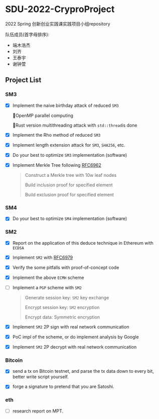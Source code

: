 # SDU-2022-CryproProject

2022 Spring 创新创业实践课实践项目小组repository

队伍成员(首字母排序):

- 端木浩杰
- 刘齐
- 王泰宇
- 谢钟萱

## Project List

### SM3

- [x] Implement the naive birthday attack of reduced `SM3`

  📢OpenMP parallel computing

  📢Rust version multithreading attack with `std::thread`is done

- [x] Implement the Rho method of reduced `SM3`

- [x] Implement length extension attack for `SM3`, `SHA256`, etc.

- [x] Do your best to optimize `SM3` implementation (software)

- [x] Implement Merkle Tree following [RFC6962](https://www.rfc-editor.org/info/rfc6962)

  > Construct a Merkle tree with 10w leaf nodes
  >
  > Build inclusion proof for specified element
  >
  > Build exclusion proof for specified element  

### SM4

- [x] Do your best to optimize `SM4` implementation (software)

### SM2

- [x] Report on the application of this deduce technique in Ethereum with `ECDSA`

- [x] Implement `SM2` with [RFC6979](https://www.rfc-editor.org/info/rfc6979)

- [x] Verify the some pitfalls with proof-of-concept code

- [x] Implement the above `ECMH` scheme

- [ ] Implement a `PGP` scheme with `SM2`

  > Generate session key: `SM2` key exchange  
  >
  > Encrypt session key: `SM2` encryption  
  >
  > Encrypt data: Symmetric encryption  

- [x] Implement `SM2` 2P sign with real network communication

- [x] PoC impl of the scheme, or do implement analysis by Google

- [x] Implement `SM2` 2P decrypt with real network communication

### Bitcoin

- [x] send a tx on Bitcoin testnet, and parse the tx data down to every bit, better write script yourself.

- [x] forge a signature to pretend that you are Satoshi.

### eth

- [ ] research report on MPT.

